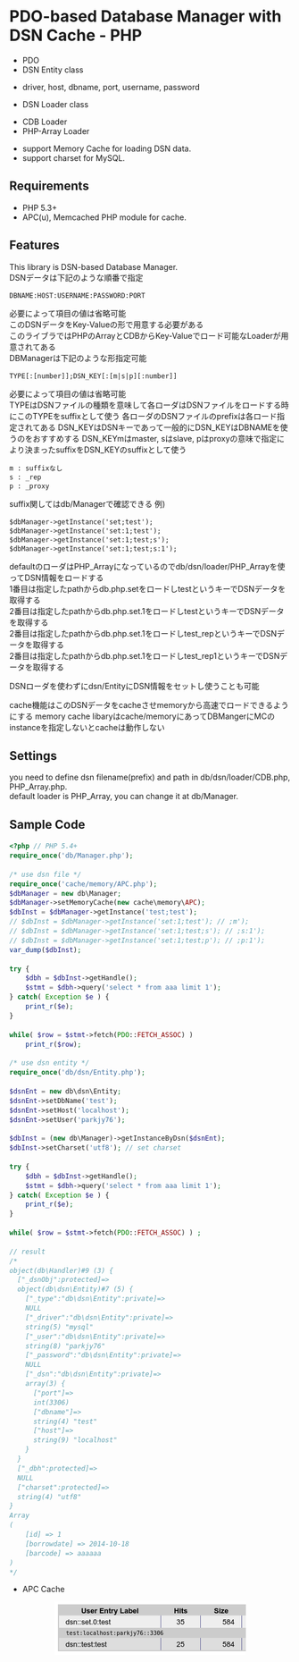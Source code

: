 # PDO-based Database Manager with DSN Cache - PHP
* PDO
* DSN Entity class
 - driver, host, dbname, port, username, password
* DSN Loader class
 - CDB Loader
 - PHP-Array Loader
* support Memory Cache for loading DSN data.
* support charset for MySQL.

## Requirements
+ PHP 5.3+
+ APC(u), Memcached PHP module for cache.

## Features
This library is DSN-based Database Manager.  
DSNデータは下記のような順番で指定

    DBNAME:HOST:USERNAME:PASSWORD:PORT

必要によって項目の値は省略可能  
このDSNデータをKey-Valueの形で用意する必要がある  
このライブラではPHPのArrayとCDBからKey-Valueでロード可能なLoaderが用意されてある   
DBManagerは下記のような形指定可能

    TYPE[:[number]];DSN_KEY[:[m|s|p][:number]]

必要によって項目の値は省略可能  
TYPEはDSNファイルの種類を意味して各ローダはDSNファイルをロードする時にこのTYPEをsuffixとして使う 
各ローダのDSNファイルのprefixは各ロード指定されてある
DSN_KEYはDSNキーであって一般的にDSN_KEYはDBNAMEを使うのをおすすめする
DSN_KEYmはmaster, sはslave, pはproxyの意味で指定により決まったsuffixをDSN_KEYのsuffixとして使う

    m : suffixなし
    s : _rep
    p : _proxy

suffix関してはdb/Managerで確認できる
例)

    $dbManager->getInstance('set;test');
    $dbManager->getInstance('set:1;test');
    $dbManager->getInstance('set:1;test;s');
    $dbManager->getInstance('set:1;test;s:1');

defaultのローダはPHP_Arrayになっているのでdb/dsn/loader/PHP_Arrayを使ってDSN情報をロードする  
1番目は指定したpathからdb.php.setをロードしtestというキーでDSNデータを取得する  
2番目は指定したpathからdb.php.set.1をロードしtestというキーでDSNデータを取得する  
2番目は指定したpathからdb.php.set.1をロードしtest_repというキーでDSNデータを取得する  
2番目は指定したpathからdb.php.set.1をロードしtest_rep1というキーでDSNデータを取得する 

DSNローダを使わずにdsn/EntityにDSN情報をセットし使うことも可能  

cache機能はこのDSNデータをcacheさせmemoryから高速でロードできるようにする
memory cache libaryはcache/memoryにあってDBMangerにMCのinstanceを指定しないとcacheは動作しない

## Settings
you need to define dsn filename(prefix) and path in db/dsn/loader/CDB.php, PHP_Array.php.  
default loader is PHP_Array, you can change it at db/Manager.  

## Sample Code
```php
<?php // PHP 5.4+
require_once('db/Manager.php');

/* use dsn file */
require_once('cache/memory/APC.php');
$dbManager = new db\Manager; 
$dbManager->setMemoryCache(new cache\memory\APC);
$dbInst = $dbManager->getInstance('test;test');
// $dbInst = $dbManager->getInstance('set:1;test'); // ;m');
// $dbInst = $dbManager->getInstance('set:1;test;s'); // ;s:1');
// $dbInst = $dbManager->getInstance('set:1;test;p'); // ;p:1');
var_dump($dbInst);

try {
    $dbh = $dbInst->getHandle();
    $stmt = $dbh->query('select * from aaa limit 1');
} catch( Exception $e ) {
    print_r($e);
}

while( $row = $stmt->fetch(PDO::FETCH_ASSOC) )
    print_r($row);

/* use dsn entity */
require_once('db/dsn/Entity.php');

$dsnEnt = new db\dsn\Entity;
$dsnEnt->setDbName('test');
$dsnEnt->setHost('localhost');
$dsnEnt->setUser('parkjy76');

$dbInst = (new db\Manager)->getInstanceByDsn($dsnEnt);
$dbInst->setCharset('utf8'); // set charset

try {
    $dbh = $dbInst->getHandle();
    $stmt = $dbh->query('select * from aaa limit 1');
} catch( Exception $e ) {
    print_r($e);
}

while( $row = $stmt->fetch(PDO::FETCH_ASSOC) ) ;

// result
/*
object(db\Handler)#9 (3) {
  ["_dsnObj":protected]=>
  object(db\dsn\Entity)#7 (5) {
    ["_type":"db\dsn\Entity":private]=>
    NULL
    ["_driver":"db\dsn\Entity":private]=>
    string(5) "mysql"
    ["_user":"db\dsn\Entity":private]=>
    string(8) "parkjy76"
    ["_password":"db\dsn\Entity":private]=>
    NULL
    ["_dsn":"db\dsn\Entity":private]=>
    array(3) {
      ["port"]=>
      int(3306)
      ["dbname"]=>
      string(4) "test"
      ["host"]=>
      string(9) "localhost"
    }
  }
  ["_dbh":protected]=>
  NULL
  ["charset":protected]=>
  string(4) "utf8"
}
Array
(
    [id] => 1
    [borrowdate] => 2014-10-18
    [barcode] => aaaaaa
)
*/
```
+ APC Cache  
<p align="center"><img src="https://github.com/parkjy76/dbmanager/blob/master/images/apc.png"></p>

